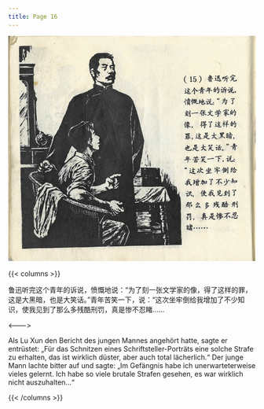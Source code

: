 ```yaml
---
title: Page 16
---
```


![luxun front](../../../images/luxun/YifuMukeDeGushi/16-page-00001.jpg)

{{< columns >}}

鲁迅听完这个青年的诉说，愤慨地说：“为了刻一张文学家的像，得了这样的罪，这是大黑暗，也是大笑话。”青年苦笑一下，说：“这次坐牢倒给我增加了不少知识，使我见到了那么多残酷刑罚，真是惨不忍睹……

<--->

Als Lu Xun den Bericht des jungen Mannes angehört hatte, sagte er entrüstet: „Für das Schnitzen eines Schriftsteller-Porträts eine solche Strafe zu erhalten, das ist wirklich düster, aber auch total lächerlich.“ Der junge Mann lachte bitter auf und sagte: „Im Gefängnis habe ich unerwarteterweise vieles gelernt. Ich habe so viele brutale Strafen gesehen, es war wirklich nicht auszuhalten…“

{{< /columns >}}